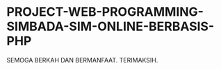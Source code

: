 # PROJECT-WEB-PROGRAMMING-SIMBADA-SIM-ONLINE-BERBASIS-PHP
SEMOGA BERKAH DAN BERMANFAAT. TERIMAKSIH.
